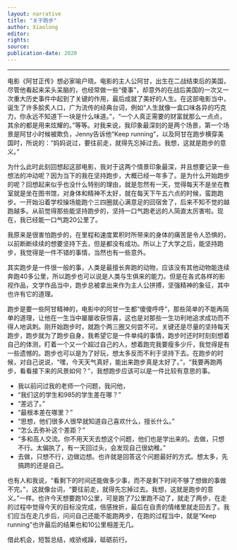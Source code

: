 ```yaml
---
layout: narrative
title: "关于跑步"
author: Xiaolong
editor: 
rights: 
source: 
publication-date: 2020
---
```


---

电影《阿甘正传》想必家喻户晓。电影的主人公阿甘，出生在二战结束后的美国，尽管他看起来呆头呆脑的，也经常做一些“傻事”，却意外的在战后美国的一次又一次重大历史事件中起到了关键的作用，最后成就了美好的人生。在这部电影当中，诞生了许多脍炙人口，广为流传的经典台词，例如“人生就像一盒口味各异的巧克力，你永远不知道下一块是什么味道。”，“一个人真正需要的财富就那么一点点，其余的都是用来炫耀的。”等等。对我来说，我印象最深刻的是两个场景，第一个场景是阿甘小时候被欺负，Jenny告诉他“Keep running”，以及阿甘在跑步横穿美国时，所说的：“妈妈说过，要往前走，就得先忘掉过去。我想，这就是跑步的意义。”

为什么此时此刻回想起这部电影，我对于这两个情景印象最深，并且想要记录一些想法的冲动呢？因为当下的我在坚持跑步，大概已经一年多了。是为什么开始跑步的呢？回想起来似乎也没什么特别的理由，就是忽然有一天，觉得每天不是坐在教室就是坐在图书馆，对身体和精神不太好，就在每天下午五六点的时候，蛮跑跑步。一开始沿着学校操场能跑个三四圈就心满意足的回宿舍了，后来不知不觉的越跑越多。从前觉得那些能坚持跑步的，坚持一口气跑老远的人简直太厉害啦。现在，我已经能一口气跑20公里了。


我原来是很害怕跑步的，在里程和速度累积时所带来的身体的痛苦是令人恐惧的，以前断断续续的想要坚持下去，但是都没有成功。所以上了大学之后，能坚持跑步，我觉得是一件不错的事情，当然也有一些意外。

其实跑步是一件很一般的事，人类是最擅长奔跑的动物，应该没有其他动物能连续奔跑40多公里，所以跑步也可以说是人类与生俱来的能力。但是在各式各样的影视作品，文学作品当中，跑步总被拿出来作为主人公拼搏，坚强精神的象征，其中也许有它的道理。

跑步是要一些阿甘精神的，电影中的阿甘一生都“傻傻呼呼”，那些简单的不能再简单的道理，让他在一生当中屡屡收获惊喜，这也是对那些一生功利地追求成功而不得人地讽刺。刚开始跑步时，就跑个两三圈又何尝不可。关键还是尽量的坚持每天跑步，跑步就为了跑步自身，我希望它是一件单纯的事情，跑步时还时时刻刻想着自己的体测，盯着一个又一个超过自己的人，想着跑完我要瘦多少斤，我觉得是有一些遗憾的。跑步也可以是为了好玩，想太多反而不利于坚持下去。在跑步的时候，对自己说说，“嘿，今天天气真好，能出来跑步真是太好了。”，“我要再跑两步，看看接下来的风景如何？”，我想跑步应该可以是一件比较有意思的事。

- 我以前问过我的老师一个问题，我问他，
- “我们这的学生和985的学生差在哪？”
- “差远了。”
- “最根本差在哪里？”
- “思想，他们很多人很早就知道自己喜欢什么，擅长什么。”
- “怎么去弥补这个差距？”
- “多和高人交流。你不用天天去想这个问题，他们也是学出来的。去做，只想不行。太偏执了，有一天回过头，会发现自己很幼稚。”
- 去做，只想不行，边做边想。也许就是回答这个问题最好的方式。想太多，先搞跨的还是自己。

也有人和我说，“看剩下的时间还能做多少事，而不是剩下时间不够了想做的事做不完。”，这就像台词，“要往前走，就得先忘掉过去。我想，这就是跑步的意义。”一样。也许今天想要跑10公里，可是跑了7公里跑不动了，就走了两步，在走的过程中觉得今天的目标没完成，倍感挫折，最后在自责的情绪里就走回去了。我们应当在走几步后，问问自己还能不能跑两步，在跑的过程当中，就是“Keep running”也许最后的结果也和10公里相差无几。

借此机会，短暂总结，戒骄戒躁，砥砺前行。
